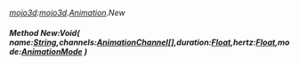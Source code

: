 _[mojo3d](../../modules/mojo3d/mojo3d-module.md):[mojo3d](../../modules/mojo3d/mojo3d-module.md).[Animation](../../modules/mojo3d/mojo3d-animation.md).New_
##### Method New:Void( name:[String](../../modules/wonkey/wonkey-types-string.md),channels:[AnimationChannel](../../modules/mojo3d/mojo3d-animationchannel.md)[],duration:[Float](../../modules/wonkey/wonkey-types-float.md),hertz:[Float](../../modules/wonkey/wonkey-types-float.md),mode:[AnimationMode](../../modules/mojo3d/mojo3d-animationmode.md) )
